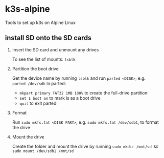 # k3s-alpine

Tools to set up k3s on Alpine Linux

## install SD onto the SD cards

1. Insert the SD card and unmount any drives

    To see the list of mounts: `lsblk`

2. Partition the boot drive

    Get the device name by running `lsblk` and run `parted <DISK>`, e.g. `parted /dev/sdb`
    In parted:

    - `mkpart primary FAT32 1MB 100%` to create the full-drive partition
    - `set 1 boot on` to mark is as a boot drive
    - `quit` to exit parted

3. Format

    Run `sudo mkfs.fat <DISK PART>`, e.g. `sudo mkfs.fat /dev/sdb1`, to format the drive

4. Mount the drive

    Create the folder and mount the drive by running `sudo mkdir /mnt/sd && sudo mount /dev/sdb1 /mnt/sd`

    